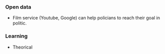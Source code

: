 
### Open data
- Film service (Youtube, Google) can help policians to reach their goal in politic.

### Learning
- Theorical 